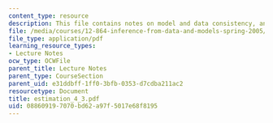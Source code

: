 ```yaml
---
content_type: resource
description: This file contains notes on model and data consistency, and estimation.
file: /media/courses/12-864-inference-from-data-and-models-spring-2005/088609197070bd62a97f5017e68f8195_estimation_4_3.pdf
file_type: application/pdf
learning_resource_types:
- Lecture Notes
ocw_type: OCWFile
parent_title: Lecture Notes
parent_type: CourseSection
parent_uid: e31ddbff-1ff0-3bfb-0353-d7cdba211ac2
resourcetype: Document
title: estimation_4_3.pdf
uid: 08860919-7070-bd62-a97f-5017e68f8195
---
```

